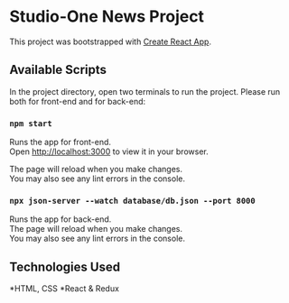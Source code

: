 # Studio-One News Project

This project was bootstrapped with [Create React App](https://github.com/facebook/create-react-app).

## Available Scripts

In the project directory, open two terminals to run the project. Please run both for front-end and for back-end:

### `npm start`

Runs the app for front-end.\
Open [http://localhost:3000](http://localhost:3000) to view it in your browser.

The page will reload when you make changes.\
You may also see any lint errors in the console.

### `npx json-server --watch database/db.json --port 8000`
Runs the app for back-end.\
The page will reload when you make changes.\
You may also see any lint errors in the console.

## Technologies Used

*HTML, CSS
*React & Redux